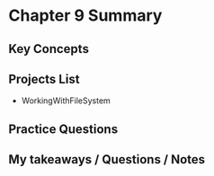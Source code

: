 # Chapter 9 Summary

## Key Concepts

## Projects List
* WorkingWithFileSystem

## Practice Questions
 
## My takeaways / Questions / Notes